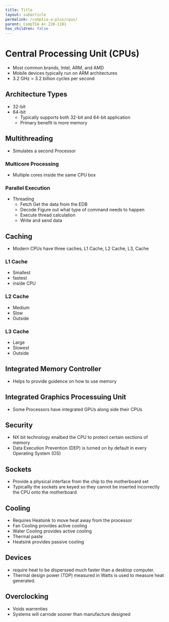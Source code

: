 ```yaml
---
title: Title
layout: subarticle
permalink: /comptia-a-plus/cpus/
parent: CompTIA A+ 220-1101
has_children: false
---
```


# Central Processing Unit (CPUs)

- Most common brands, Intel, ARM, and AMD
- Mobile devices typically run on ARM architectures
- 3.2 GHz = 3.2 billion cycles per second

## Architecture Types

- 32-bit
- 64-bit
  - Typically supports both 32-bit and 64-bit application
  - Primary benefit is more memory


## Multithreading

- Simulates a second Processor

### Multicore Processing

- Multiple cores inside the same CPU box


### Parallel Execution

- Threading
  - Fetch Get the data from the EDB
  - Decode Figure out what type of command needs to happen
  - Execute thread calculation
  - Write and send data
 
## Caching

- Modern CPUs have three caches, L1 Cache, L2 Cache, L3, Cache

### L1 Cache

- Smallest
- fastest
- inside CPU

### L2 Cache

- Medium
- Slow
- Outside

### L3 Cache

- Large
- Slowest
- Outside

## Integrated Memory Controller

- Helps to provide guidence on how to use memory

## Integrated Graphics Processuing Unit

- Some Processors have integrated GPUs along side their CPUs

## Security

- NX bit technology enalbed the CPU to protect certain sections of memory
- Data Execution Prevention (DEP) is turned on  by default in every Operating System (OS)

## Sockets

- Provide a physical interface from the chip to the motherboard set
- Typicallly the sockets are keyed so they cannot be inserted incorrectly the CPU onto the motherboard

## Cooling

- Requires Heatsink to move heat away from the processor
- Fan Cooling provides active cooling
- Water Cooling provides active cooling
- Thermal paste
- Heatsink provides passive cooling
 
## Devices

- require heat to be disperssed much faster than a desktop computer.
- Thermal design power (TDP) measured in Watts is used to measure heat generated.

## Overclocking

- Voids warrenties
- Systems will carrode sooner than manufacture designed

